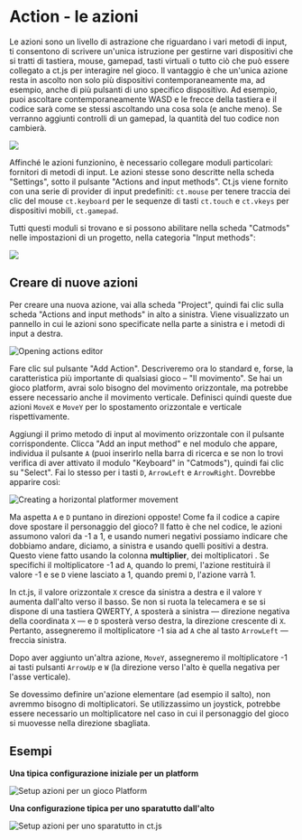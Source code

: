 # Action - le azioni

Le azioni sono un livello di astrazione che riguardano i vari metodi di input, ti consentono di scrivere un'unica istruzione per gestirne vari dispositivi che si  tratti di tastiera, mouse, gamepad, tasti virtuali o tutto ciò che può essere collegato a ct.js per interagire nel gioco. Il vantaggio è che un'unica azione resta in ascolto non solo più dispositivi contemporaneamente ma, ad esempio, anche di più pulsanti di uno specifico dispositivo. Ad esempio, puoi ascoltare contemporaneamente WASD e le frecce della tastiera e il codice sarà come se stessi ascoltando una cosa sola (e anche meno). Se verranno aggiunti controlli di un gamepad, la quantità del tuo codice non cambierà.

![](../images/actions.png)

Affinché le azioni funzionino, è necessario collegare moduli particolari: fornitori di metodi di input. Le azioni stesse sono descritte nella scheda "Settings", sotto il pulsante "Actions and input methods". Ct.js viene fornito con una serie di provider di input predefiniti: `ct.mouse` per tenere traccia dei clic del mouse `ct.keyboard` per le sequenze di tasti `ct.touch` e `ct.vkeys` per dispositivi mobili, `ct.gamepad`.

Tutti questi moduli si trovano e si possono abilitare nella scheda "Catmods" nelle impostazioni di un progetto, nella categoria "Input methods":

![](../images/actions_filterInputProviders.png)

## Creare di nuove azioni

Per creare una nuova azione, vai alla scheda "Project", quindi fai clic sulla scheda "Actions and input methods" in alto a sinistra. Viene visualizzato un pannello in cui le azioni sono specificate nella parte a sinistra e i metodi di input a destra.

![Opening actions editor](../images/actions_02.png)

Fare clic sul pulsante "Add Action". Descriveremo ora lo standard e, forse, la caratteristica più importante di qualsiasi gioco ­– "Il movimento". Se hai un gioco platform, avrai solo bisogno del movimento orizzontale, ma potrebbe essere necessario anche il movimento verticale. Definisci quindi queste due azioni `MoveX` e `MoveY` per lo spostamento orizzontale e verticale rispettivamente.

Aggiungi il primo metodo di input al movimento orizzontale con il pulsante corrispondente. Clicca "Add an input method" e nel modulo che appare, individua il pulsante `A` (puoi inserirlo nella barra di ricerca e se non lo trovi verifica di aver attivato il modulo "Keyboard" in "Catmods"), quindi fai clic su "Select". Fai lo stesso per i tasti `D`, `ArrowLeft` e `ArrowRight`. Dovrebbe apparire così:

![Creating a horizontal platformer movement](../images/actions_01.png)

Ma aspetta `A` e `D` puntano in direzioni opposte! Come fa il codice a capire dove spostare il personaggio del gioco? Il fatto è che nel codice, le azioni assumono valori da -1 a 1, e usando numeri negativi possiamo indicare che dobbiamo andare, diciamo, a sinistra e usando quelli positivi a destra. Questo viene fatto usando la colonna **multiplier**, dei moltiplicatori . Se specifichi il moltiplicatore -1 ad `A`, quando lo premi, l'azione restituirà il valore -1 e se `D` viene lasciato a 1, quando premi `D`, l'azione varrà 1.

In ct.js, il valore orizzontale `X` cresce da sinistra a destra e il valore `Y` aumenta dall'alto verso il basso. Se non si ruota la telecamera e se si dispone di una tastiera QWERTY, `A` sposterà a sinistra — direzione negativa della coordinata `X` — e `D` sposterà verso destra, la direzione crescente di `X`. Pertanto, assegneremo il moltiplicatore -1 sia ad `A` che al tasto `ArrowLeft` — freccia sinistra.

Dopo aver aggiunto un'altra azione, `MoveY`, assegneremo il moltiplicatore -1 ai tasti pulsanti `ArrowUp` e `W` (la direzione verso l'alto è quella negativa per l'asse verticale).

Se dovessimo definire un'azione elementare (ad esempio il salto), non avremmo bisogno di moltiplicatori. Se utilizzassimo un joystick, potrebbe essere necessario un moltiplicatore nel caso in cui il personaggio del gioco si muovesse nella direzione sbagliata.

## Esempi

**Una tipica configurazione iniziale per un platform**

![Setup azioni per un gioco Platform](../images/actions_03.png)

**Una configurazione tipica per uno sparatutto dall'alto**

![Setup azioni per uno sparatutto in ct.js](../images/actions_04.png)

